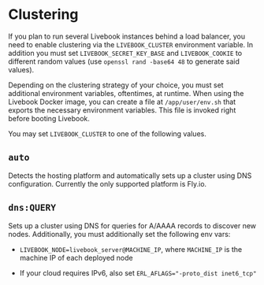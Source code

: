 # Clustering

If you plan to run several Livebook instances behind a load balancer, you need to enable clustering via the `LIVEBOOK_CLUSTER` environment variable. In addition you must set `LIVEBOOK_SECRET_KEY_BASE` and `LIVEBOOK_COOKIE` to different random values (use `openssl rand -base64 48` to generate said values).

Depending on the clustering strategy of your choice, you must set additional environment variables, oftentimes, at runtime. When using the Livebook Docker image, you can create a file at `/app/user/env.sh` that exports the necessary environment variables. This file is invoked right before booting Livebook.

You may set `LIVEBOOK_CLUSTER` to one of the following values.

## `auto`

Detects the hosting platform and automatically sets up a cluster using DNS configuration. Currently the only supported platform is Fly.io.

## `dns:QUERY`

Sets up a cluster using DNS for queries for A/AAAA records to discover new nodes. Additionally, you must additionally set the following env vars:

  * `LIVEBOOK_NODE=livebook_server@MACHINE_IP`, where `MACHINE_IP` is the machine IP of each deployed node

  * If your cloud requires IPv6, also set `ERL_AFLAGS="-proto_dist inet6_tcp"`
